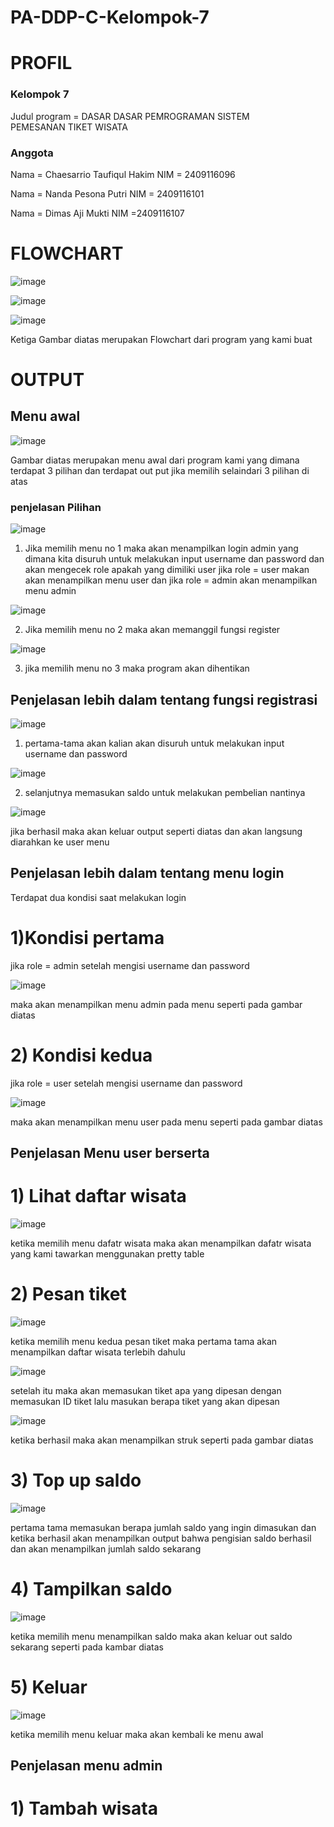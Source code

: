# PA-DDP-C-Kelompok-7

# PROFIL
### Kelompok 7
Judul program = DASAR DASAR PEMROGRAMAN
SISTEM PEMESANAN TIKET WISATA

### Anggota
Nama = Chaesarrio Taufiqul Hakim 
NIM = 2409116096

Nama = Nanda Pesona Putri 
NIM = 2409116101

Nama = Dimas Aji Mukti
NIM =2409116107

# FLOWCHART
![image](https://github.com/user-attachments/assets/62234ac2-3ab7-43d7-ba41-0b22d6b347e6)

![image](https://github.com/user-attachments/assets/27731d02-e96f-428b-a22e-74572834af30)

![image](https://github.com/user-attachments/assets/50a6539c-175f-4cd3-8694-38f156658668)

Ketiga Gambar diatas merupakan Flowchart dari program yang kami buat

# OUTPUT
## Menu awal

![image](https://github.com/user-attachments/assets/e35ccbd6-d45a-4403-b385-40d5dd017fc9)

Gambar diatas merupakan menu awal dari program kami yang dimana terdapat 3 pilihan dan terdapat out put jika memilih selaindari 3 pilihan di atas

### penjelasan Pilihan

![image](https://github.com/user-attachments/assets/e4d3b30d-7fad-4459-9eb0-f1443d4293d0)

1) Jika memilih menu no 1 maka akan menampilkan login admin yang dimana kita disuruh untuk melakukan input username dan password dan akan mengecek role apakah yang dimiliki user jika role = user makan akan menampilkan menu user dan jika role = admin akan menampilkan menu admin

![image](https://github.com/user-attachments/assets/b50587ec-6945-4d69-a89b-0fca02ebdcb1)

 2) Jika memilih menu no 2 maka akan memanggil fungsi register

![image](https://github.com/user-attachments/assets/8c58d5fe-f191-46b9-844f-bc6d542ba0f3)

 3) jika memilih menu no 3 maka program akan dihentikan

 ## Penjelasan lebih dalam tentang fungsi registrasi
 ![image](https://github.com/user-attachments/assets/1faaf561-31cb-45b1-9326-be2992165407)
  
1) pertama-tama akan kalian akan disuruh untuk melakukan input username dan password

![image](https://github.com/user-attachments/assets/58ceea92-5430-4ff0-9892-0489c5a96969)

2) selanjutnya memasukan saldo untuk melakukan pembelian nantinya

![image](https://github.com/user-attachments/assets/07b97912-1bfa-4c08-a177-eef00b1d78f0)

jika berhasil maka akan keluar output seperti diatas dan akan langsung diarahkan ke user menu

## Penjelasan lebih dalam tentang menu login
Terdapat dua kondisi saat melakukan login 

# 1)Kondisi pertama
   jika role = admin setelah mengisi username dan password

![image](https://github.com/user-attachments/assets/bb97fc9f-e15b-4ddb-a766-7135e7c52b7f)

maka akan menampilkan menu admin pada menu seperti pada gambar diatas

# 2) Kondisi kedua 
   jika role = user setelah mengisi username dan password

![image](https://github.com/user-attachments/assets/f608b7c9-fdbd-44ab-81a6-5744648afaa6)

   maka akan menampilkan menu user pada menu seperti pada gambar diatas

## Penjelasan Menu user berserta

# 1) Lihat daftar wisata

![image](https://github.com/user-attachments/assets/539d892b-4dac-41d0-becb-25a0a8cde29b)

ketika memilih menu dafatr wisata maka akan menampilkan dafatr wisata yang kami tawarkan menggunakan pretty table

# 2) Pesan tiket

![image](https://github.com/user-attachments/assets/27956d07-c91e-4725-9864-1574e7e620ad)

ketika memilih menu kedua pesan tiket maka pertama tama akan menampilkan daftar wisata terlebih dahulu

![image](https://github.com/user-attachments/assets/b842ae8f-390b-42b1-a909-c965bb600f94)

setelah itu maka akan memasukan tiket apa yang dipesan dengan memasukan ID tiket lalu masukan berapa tiket yang akan dipesan

![image](https://github.com/user-attachments/assets/0773a94b-0f1b-40c7-a621-49d23a14013e)

ketika berhasil maka akan menampilkan struk seperti pada gambar diatas

# 3) Top up saldo

![image](https://github.com/user-attachments/assets/cabc45ef-dfff-4332-bcb7-a1807143d134)

pertama tama memasukan berapa jumlah saldo yang ingin dimasukan dan ketika berhasil akan menampilkan output bahwa pengisian saldo berhasil dan akan menampilkan jumlah saldo sekarang

# 4) Tampilkan saldo

![image](https://github.com/user-attachments/assets/3591aba2-9adf-4369-a939-b3dd75daaf43)

ketika memilih menu menampilkan saldo maka akan keluar out saldo sekarang seperti pada kambar diatas

# 5) Keluar

![image](https://github.com/user-attachments/assets/233c13c5-f6be-44ee-87fd-264328cbc752)

ketika memilih menu keluar maka akan kembali ke menu awal

## Penjelasan menu admin

# 1) Tambah wisata





